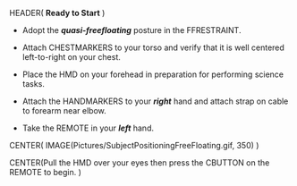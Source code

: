 HEADER( __Ready to Start__ )

- Adopt the *__quasi-freefloating__* posture in the FFRESTRAINT.

- Attach CHESTMARKERS to your torso and verify that it is well centered left-to-right on your chest.

- Place the HMD on your forehead in preparation for performing science tasks.

- Attach the HANDMARKERS to your *__right__* hand and attach strap on cable to forearm near elbow.

- Take the REMOTE in your *__left__* hand.

CENTER( IMAGE(Pictures/SubjectPositioningFreeFloating.gif, 350) )
 
CENTER(Pull the HMD over your eyes then press the CBUTTON on the REMOTE to begin. )

